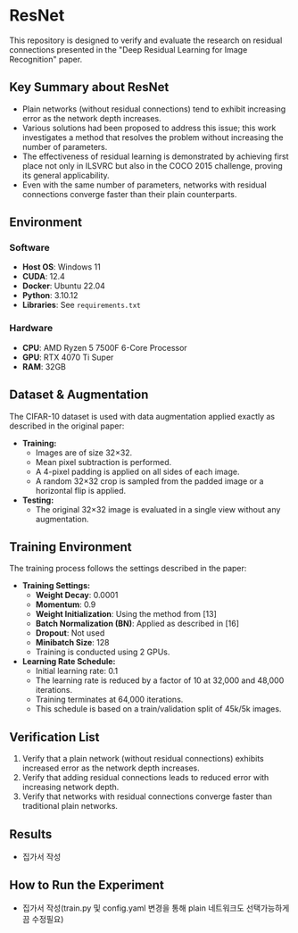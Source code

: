 # ResNet

This repository is designed to verify and evaluate the research on residual connections presented in the "Deep Residual Learning for Image Recognition" paper.

## Key Summary about ResNet

- Plain networks (without residual connections) tend to exhibit increasing error as the network depth increases.
- Various solutions had been proposed to address this issue; this work investigates a method that resolves the problem without increasing the number of parameters.
- The effectiveness of residual learning is demonstrated by achieving first place not only in ILSVRC but also in the COCO 2015 challenge, proving its general applicability.
- Even with the same number of parameters, networks with residual connections converge faster than their plain counterparts.

## Environment

### Software
- **Host OS**: Windows 11
- **CUDA**: 12.4
- **Docker**: Ubuntu 22.04
- **Python**: 3.10.12
- **Libraries**: See `requirements.txt`

### Hardware
- **CPU**: AMD Ryzen 5 7500F 6-Core Processor
- **GPU**: RTX 4070 Ti Super
- **RAM**: 32GB

## Dataset & Augmentation

The CIFAR-10 dataset is used with data augmentation applied exactly as described in the original paper:
- **Training:**
  - Images are of size 32×32.
  - Mean pixel subtraction is performed.
  - A 4-pixel padding is applied on all sides of each image.
  - A random 32×32 crop is sampled from the padded image or a horizontal flip is applied.
- **Testing:**
  - The original 32×32 image is evaluated in a single view without any augmentation.

## Training Environment

The training process follows the settings described in the paper:
- **Training Settings:**
  - **Weight Decay**: 0.0001
  - **Momentum**: 0.9
  - **Weight Initialization**: Using the method from [13]
  - **Batch Normalization (BN)**: Applied as described in [16]
  - **Dropout**: Not used
  - **Minibatch Size**: 128
  - Training is conducted using 2 GPUs.
- **Learning Rate Schedule:**
  - Initial learning rate: 0.1
  - The learning rate is reduced by a factor of 10 at 32,000 and 48,000 iterations.
  - Training terminates at 64,000 iterations.
  - This schedule is based on a train/validation split of 45k/5k images.

## Verification List

1. Verify that a plain network (without residual connections) exhibits increased error as the network depth increases.
2. Verify that adding residual connections leads to reduced error with increasing network depth.
3. Verify that networks with residual connections converge faster than traditional plain networks.

## Results
- 집가서 작성

## How to Run the Experiment
- 집가서 작성(train.py 및 config.yaml 변경을 통해 plain 네트워크도 선택가능하게끔 수정필요)